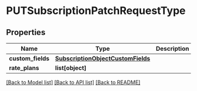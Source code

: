 # PUTSubscriptionPatchRequestType

## Properties
Name | Type | Description | Notes
------------ | ------------- | ------------- | -------------
**custom_fields** | [**SubscriptionObjectCustomFields**](SubscriptionObjectCustomFields.md) |  | [optional] 
**rate_plans** | **list[object]** |  | [optional] 

[[Back to Model list]](../README.md#documentation-for-models) [[Back to API list]](../README.md#documentation-for-api-endpoints) [[Back to README]](../README.md)

